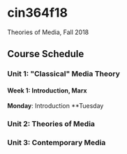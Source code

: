 # cin364f18
Theories of Media, Fall 2018

## Course Schedule
### Unit 1: "Classical" Media Theory
#### Week 1: Introduction, Marx
**Monday**: Introduction
**Tuesday
### Unit 2: Theories of Media
### Unit 3: Contemporary Media
